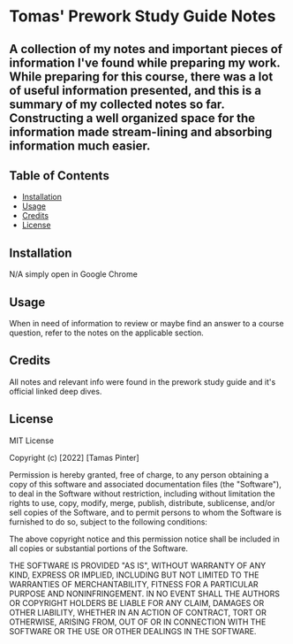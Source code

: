 # Tomas' Prework Study Guide Notes

## A collection of my notes and important pieces of information I've found while preparing my work. While preparing for this course, there was a lot of useful information presented, and this is a summary of my collected notes so far. Constructing a well organized space for the information made stream-lining and absorbing information much easier.


## Table of Contents 

- [Installation](#installation)
- [Usage](#usage)
- [Credits](#credits)
- [License](#license)

## Installation

N/A simply open in Google Chrome

## Usage

When in need of information to review or maybe find an answer to a course question, refer to the notes on the applicable section. 

## Credits

All notes and relevant info were found in the prework study guide and it's official linked deep dives.

## License

MIT License

Copyright (c) [2022] [Tamas Pinter]

Permission is hereby granted, free of charge, to any person obtaining a copy
of this software and associated documentation files (the "Software"), to deal
in the Software without restriction, including without limitation the rights
to use, copy, modify, merge, publish, distribute, sublicense, and/or sell
copies of the Software, and to permit persons to whom the Software is
furnished to do so, subject to the following conditions:

The above copyright notice and this permission notice shall be included in all
copies or substantial portions of the Software.

THE SOFTWARE IS PROVIDED "AS IS", WITHOUT WARRANTY OF ANY KIND, EXPRESS OR
IMPLIED, INCLUDING BUT NOT LIMITED TO THE WARRANTIES OF MERCHANTABILITY,
FITNESS FOR A PARTICULAR PURPOSE AND NONINFRINGEMENT. IN NO EVENT SHALL THE
AUTHORS OR COPYRIGHT HOLDERS BE LIABLE FOR ANY CLAIM, DAMAGES OR OTHER
LIABILITY, WHETHER IN AN ACTION OF CONTRACT, TORT OR OTHERWISE, ARISING FROM,
OUT OF OR IN CONNECTION WITH THE SOFTWARE OR THE USE OR OTHER DEALINGS IN THE
SOFTWARE.

